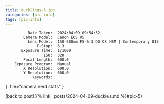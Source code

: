 ```yaml
---
title: ducklings-5.jpg
categories: [pic-info]
tags: [pic-info]
---
```


```text
          Date Taken:  2024:04:09 09:54:32
        Camera Model:  Canon EOS R5
          Lens Model:  150-600mm F5-6.3 DG OS HSM | Contemporary 015
              F-Stop:  6.3
       Exposure Time:  1/1000
                 ISO:  320
        Focal Length:  600.0
    Exposure Program:  Manual
        X Resolution:  600.0
        Y Resolution:  600.0
            keywords:  
```
{: file="camera nerd stats" }

[back to post]({% link _posts/2024-04-09-duckies.md %}#pic-5)